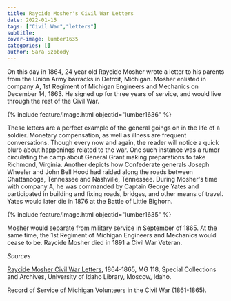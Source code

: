```yaml
---
title: Raycide Mosher's Civil War Letters
date: 2022-01-15
tags: ["Civil War","letters"]
subtitle: 
cover-image: lumber1635
categories: []
author: Sara Szobody
---
```

On this day in 1864, 24 year old Raycide Mosher wrote a letter to his parents from the Union Army barracks in Detroit, Michigan. Mosher enlisted in company A, 1st Regiment of Michigan Engineers and Mechanics on December 14, 1863. He signed up for three years of service, and would live through the rest of the Civil War. 

{% include feature/image.html objectid="lumber1636" %}

These letters are a perfect example of the general goings on in the life of a soldier. Monetary compensation, as well as illness are frequent conversations. Though every now and again, the reader will notice a quick blurb about happenings related to the war. One such instance was a rumor circulating the camp about General Grant making preparations to take Richmond, Virginia. Another depicts how Confederate generals Joseph Wheeler and John Bell Hood had raided along the roads between Chattanooga, Tennessee and Nashville, Tennessee. During Mosher's time with company A, he was commanded by Captain George Yates and participated in building and fixing roads, bridges, and other means of travel. Yates would later die in 1876 at the Battle of Little Bighorn.

{% include feature/image.html objectid="lumber1635" %}

Mosher would separate from military service in September of 1865. At the same time, the 1st Regiment of Michigan Engineers and Mechanics would cease to be. Raycide Mosher died in 1891 a Civil War Veteran. 

<i>Sources</i>

[Raycide Mosher Civil War Letters](https://archiveswest.orbiscascade.org/ark:/80444/xv56094), 1864-1865, MG 118, Special Collections and Archives, University of Idaho Library, Moscow, Idaho.

Record of Service of Michigan Volunteers in the Civil War (1861-1865).